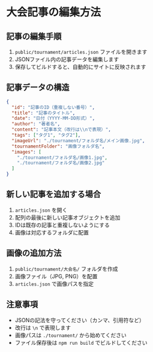 # 大会記事の編集方法

## 記事の編集手順

1. `public/tournament/articles.json` ファイルを開きます
2. JSONファイル内の記事データを編集します
3. 保存してビルドすると、自動的にサイトに反映されます

## 記事データの構造

```json
{
  "id": "記事のID（重複しない番号）",
  "title": "記事のタイトル",
  "date": "日付（YYYY-MM-DD形式）",
  "author": "著者名",
  "content": "記事本文（改行は\\nで表現）",
  "tags": ["タグ1", "タグ2"],
  "imageUrl": "./tournament/フォルダ名/メイン画像.jpg",
  "tournamentFolder": "画像フォルダ名",
  "images": [
    "./tournament/フォルダ名/画像1.jpg",
    "./tournament/フォルダ名/画像2.jpg"
  ]
}
```

## 新しい記事を追加する場合

1. `articles.json` を開く
2. 配列の最後に新しい記事オブジェクトを追加
3. IDは既存の記事と重複しないようにする
4. 画像は対応するフォルダに配置

## 画像の追加方法

1. `public/tournament/大会名/` フォルダを作成
2. 画像ファイル（JPG, PNG）を配置
3. `articles.json` で画像パスを指定

## 注意事項

- JSONの記法を守ってください（カンマ、引用符など）
- 改行は `\n` で表現します
- 画像パスは `./tournament/` から始めてください
- ファイル保存後は `npm run build` でビルドしてください